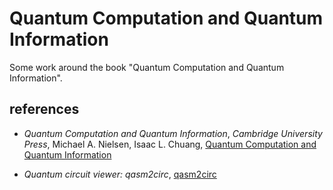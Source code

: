 # Quantum Computation and Quantum Information
Some work around the book "Quantum Computation and Quantum Information".


## references

- *Quantum Computation and Quantum Information*, *Cambridge University Press*, Michael A. Nielsen, Isaac L. Chuang, [Quantum Computation and Quantum Information](https://www.cambridge.org/core/books/quantum-computation-and-quantum-information/01E10196D0A682A6AEFFEA52D53BE9AE)

- *Quantum circuit viewer: qasm2circ*,  [qasm2circ](https://www.media.mit.edu/quanta/qasm2circ/)
